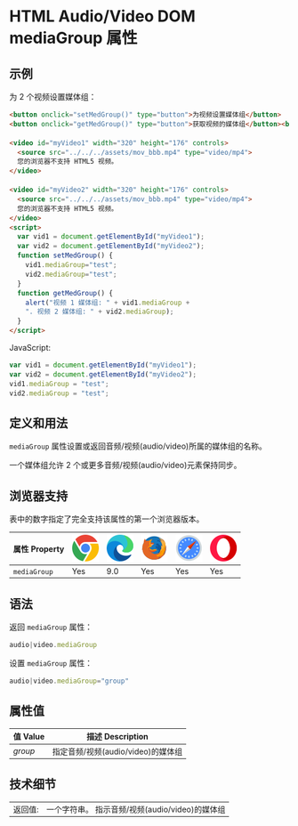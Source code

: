 HTML Audio/Video DOM mediaGroup 属性
===

## 示例

为 2 个视频设置媒体组：

```html idoc:preview:iframe
<button onclick="setMedGroup()" type="button">为视频设置媒体组</button>
<button onclick="getMedGroup()" type="button">获取视频的媒体组</button><br> 

<video id="myVideo1" width="320" height="176" controls>
  <source src="../../../assets/mov_bbb.mp4" type="video/mp4">
  您的浏览器不支持 HTML5 视频。
</video>

<video id="myVideo2" width="320" height="176" controls>
  <source src="../../../assets/mov_bbb.mp4" type="video/mp4">
  您的浏览器不支持 HTML5 视频。
</video>
<script>
  var vid1 = document.getElementById("myVideo1");
  var vid2 = document.getElementById("myVideo2");
  function setMedGroup() { 
    vid1.mediaGroup="test";
    vid2.mediaGroup="test";
  }
  function getMedGroup() { 
    alert("视频 1 媒体组: " + vid1.mediaGroup +
    ". 视频 2 媒体组: " + vid2.mediaGroup);
  } 
</script> 
```

JavaScript:

```js
var vid1 = document.getElementById("myVideo1");
var vid2 = document.getElementById("myVideo2");
vid1.mediaGroup = "test";
vid2.mediaGroup = "test";
```

## 定义和用法

`mediaGroup` 属性设置或返回音频/视频(audio/video)所属的媒体组的名称。

一个媒体组允许 2 个或更多音频/视频(audio/video)元素保持同步。

## 浏览器支持

表中的数字指定了完全支持该属性的第一个浏览器版本。

| 属性 Property | ![chrome][1] | ![edge][2] | ![firefox][3] | ![safari][4] | ![opera][5] |
| -------- | --- | --- | --- | --- | --- |
| `mediaGroup` | Yes | 9.0 | Yes | Yes | Yes |
<!--rehype:style=width: 100%; display: inline-table;-->

## 语法

返回 `mediaGroup` 属性：

```js
audio|video.mediaGroup
```

设置 `mediaGroup` 属性：

```js
audio|video.mediaGroup="group"
```

## 属性值

| 值 Value | 描述 Description |
| ----- | ----- |
| *group* | 指定音频/视频(audio/video)的媒体组 |
<!--rehype:style=width: 100%; display: inline-table;-->

## 技术细节

|  |  |
| ----- | ----- |
| 返回值: | 一个字符串。 指示音频/视频(audio/video)的媒体组 |
<!--rehype:style=width: 100%; display: inline-table;-->

[1]: ../../../assets/chrome.svg
[2]: ../../../assets/edge.svg
[3]: ../../../assets/firefox.svg
[4]: ../../../assets/safari.svg
[5]: ../../../assets/opera.svg


